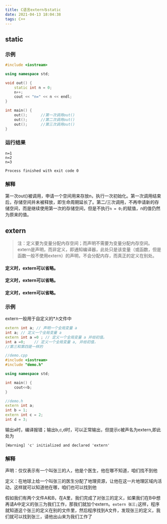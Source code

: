 ```yaml
---
title: C语言extern与static
date: 2021-04-13 18:04:38
tags: C++
---
```



## static

### 示例

```cpp
#include <iostream>

using namespace std;

void out() {
    static int n = 0;
    n++;
    cout << "n=" << n << endl;
}

int main() {
    out();      //第一次调用out()
    out();      //第二次调用out()
    out();      //第三次调用out()
}
```
<!-- more -->
### 运行结果

```
n=1
n=2
n=3

Process finished with exit code 0
```

### 解释

第一次out()被调用，申请一个空间用来存放n，执行一次初始化。第一次调用结束后，存储空间并未被释放，即生命周期延长了。第二/三次调用，不再申请新的存储空间，而是继续使用第一次的存储空间，但是不执行```n = 0;```的赋值，n的值仍然为原来的值。

## extern

> 注：定义要为变量分配内存空间；而声明不需要为变量分配内存空间。extern是声明，而非定义，即通知编译器，此处只是该变量（或函数，但是函数一般不使用extern）的声明，不会分配内存，而真正的定义在别处。

#### 定义时，extern可以省略。
#### 定义时，extern可以省略。
#### 定义时，extern可以省略。


### 示例

extern一般用于自定义的*.h文件中

```cpp
extern int a; // 声明一个全局变量 a
int a; // 定义一个全局变量 a
extern int a =0 ; // 定义一个全局变量 a 并给初值。
int a =0;    // 定义一个全局变量 a, 并给初值，
//第三和第四是一样的
```


```cpp
//demo.cpp
#include <iostream>
#include "demo.h"

using namespace std;

int main() {
    cout<<b;
}
```

```cpp
//demo.h
extern int a;
int b = 1;
extern int c = 2;
int d = 3;
```
输出a时，编译报错；输出b,c,d时，可以正常输出，但提示c被声名为extern,即此处为

```
[Warning] 'c' initialized and declared 'extern'
```

### 解释

声明：仅仅表示有一个叫张三的人，他是个医生，他在哪不知道，咱们找不到他

定义：在地球上给一个叫张三的医生分配了地理资源，让他在这一片地理区域内活动，这样就可以知道他在哪，咱们也可以找到他

假如我们有两个文件A和B，在A里，我们完成了对张三的定义，如果我们在B中想再请A中定义的张三为我们工作，那我们就加个extern。```extern 张三;```这样，程序就知道这个张三的定义在别的文件里，然后程序找到A文件，发现张三的定义，我们就可以找到张三，请他出山来为我们工作了
